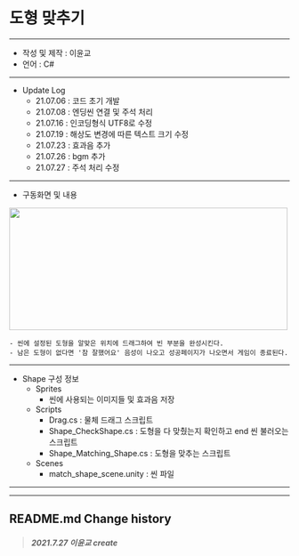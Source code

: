 # 도형 맞추기
***
 - 작성 및 제작 : 이윤교
 - 언어 : C#
***
 - Update Log
     - 21.07.06 : 코드 초기 개발
     - 21.07.08 : 엔딩씬 연결 및 주석 처리 
     - 21.07.16 : 인코딩형식 UTF8로 수정
     - 21.07.19 : 해상도 변경에 따른 텍스트 크기 수정
     - 21.07.23 : 효과음 추가
     - 21.07.26 : bgm 추가
     - 21.07.27 : 주석 처리 수정 
***
 - 구동화면 및 내용

<img src = "https://user-images.githubusercontent.com/73592778/127114807-aec649e1-2afe-4eea-9d35-43291f5f937d.png" width="500" height="220">





    - 씬에 설정된 도형을 알맞은 위치에 드래그하여 빈 부분을 완성시킨다.
    - 남은 도형이 없다면 '참 잘했어요' 음성이 나오고 성공페이지가 나오면서 게임이 종료된다.
    

***


- Shape 구성 정보
  - Sprites
    - 씬에 사용되는 이미지들 및 효과음 저장
  - Scripts
    - Drag.cs : 물체 드래그 스크립트
    - Shape_CheckShape.cs : 도형을 다 맞췄는지 확인하고 end 씬 불러오는 스크립트
    - Shape_Matching_Shape.cs : 도형을 맞추는 스크립트
  - Scenes
    - match_shape_scene.unity : 씬 파일

***

-------------
## README.md Change history
> ##### *2021.7.27 이윤교 create*
